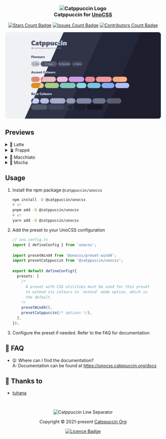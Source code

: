 <!-- markdownlint-disable no-inline-html first-line-h1 -->

<h3 align="center">
  <img src="https://raw.githubusercontent.com/catppuccin/catppuccin/main/assets/logos/exports/1544x1544_circle.png" width="100" alt="Catppuccin Logo" />
  <br />
  Catppuccin for <a href="https://github.com/unocss/unocss">UnoCSS</a>
</h3>

<p align="center">
  <a href="https://github.com/catppuccin/unocss/stargazers">
    <img src="https://img.shields.io/github/stars/catppuccin/unocss?colorA=363a4f&colorB=b7bdf8&style=for-the-badge" alt="Stars Count Badge" /></a>
  <a href="https://github.com/catppuccin/unocss/issues">
    <img src="https://img.shields.io/github/issues/catppuccin/unocss?colorA=363a4f&colorB=f5a97f&style=for-the-badge" alt="Issues Count Badge" /></a>
  <a href="https://github.com/catppuccin/unocss/contributors">
    <img src="https://img.shields.io/github/contributors/catppuccin/unocss?colorA=363a4f&colorB=a6da95&style=for-the-badge" alt="Contributors Count Badge" /></a>
</p>

<p align="center">
  <img src="./assets/previews/preview.webp" alt="Preview" />
</p>

## Previews

<details>
  <summary>🌻 Latte</summary>
  <img src="./assets/previews/latte.webp" alt="Latte Preview" />
</details>
<details>
  <summary>🪴 Frappé</summary>
  <img src="./assets/previews/frappe.webp" alt="Frappé Preview" />
</details>
<details>
  <summary>🌺 Macchiato</summary>
  <img src="./assets/previews/macchiato.webp" alt="Macchiato Preview" />
</details>
<details>
  <summary>🌿 Mocha</summary>
  <img src="./assets/previews/mocha.webp" alt="Mocha Preview" />
</details>

## Usage

1. Install the npm package `@catppuccin/unocss`

   ```sh
   npm install -D @catppuccin/unocss
   # or
   pnpm add -D @catppuccin/unocss
   # or
   yarn add -D @catppuccin/unocss
   ```

2. Add the preset to your UnoCSS configuration

   ```ts
   // uno.config.ts
   import { defineConfig } from 'unocss';

   import presetWind4 from '@unocss/preset-wind4';
   import presetCatppuccin from '@catppuccin/unocss';

   export default defineConfig({
     presets: [
       /*
         A preset with CSS utilities must be used for this preset
         to extend its colours in `extend` mode option, which is
         the default.
       */
       presetWind4(),
       presetCatppuccin(/* options */),
     ],
   });
   ```

3. Configure the preset if needed. Refer to the FAQ for documentation <!-- TODO: Link to FAQ directly -->

## 🙋 FAQ

- Q: Where can I find the documentation?\
  A: Documentation can be found at <https://unocss.catppuccin.org/docs> <!-- TODO: Generate and push the documentation there -->

## 💝 Thanks to

- [tuhana](https://github.com/catuhana)

&nbsp;

<p align="center">
  <img src="https://raw.githubusercontent.com/catppuccin/catppuccin/main/assets/footers/gray0_ctp_on_line.svg?sanitize=true" alt="Catppuccin Line Separator" />
</p>

<p align="center">
  Copyright &copy; 2021-present <a href="https://github.com/catppuccin" target="_blank">Catppuccin Org</a>
</p>

<p align="center">
  <a href="./LICENCE">
    <img src="https://img.shields.io/static/v1.svg?style=for-the-badge&label=License&message=MIT&logoColor=d9e0ee&colorA=363a4f&colorB=b7bdf8" alt="Licence Badge" />
  </a>
</p>
